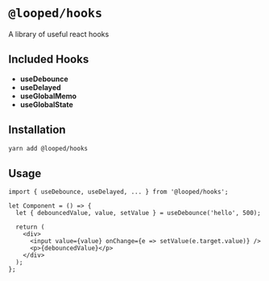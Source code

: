 # `@looped/hooks`

A library of useful react hooks

## Included Hooks

- **useDebounce**
- **useDelayed**
- **useGlobalMemo**
- **useGlobalState**

## Installation

```sh
yarn add @looped/hooks
```

## Usage

```tsx
import { useDebounce, useDelayed, ... } from '@looped/hooks';

let Component = () => {
  let { debouncedValue, value, setValue } = useDebounce('hello', 500);

  return (
    <div>
      <input value={value} onChange={e => setValue(e.target.value)} />
      <p>{debouncedValue}</p>
    </div>
  );
};
```
